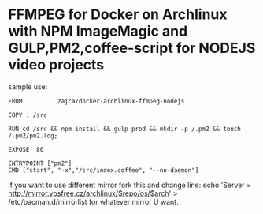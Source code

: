 FFMPEG for Docker on Archlinux with NPM ImageMagic and GULP,PM2,coffee-script for NODEJS video projects
=====================================================================================================

sample use:
```
FROM          zajca/docker-archlinux-ffmpeg-nodejs

COPY . /src

RUN cd /src && npm install && gulp prod && mkdir -p /.pm2 && touch /.pm2/pm2.log;

EXPOSE  80

ENTRYPOINT ["pm2"]
CMD ["start", "-x","/src/index.coffee", "--no-daemon"]
```

if you want to use different mirror fork this and change line:
echo 'Server = http://mirror.vpsfree.cz/archlinux/$repo/os/$arch' > /etc/pacman.d/mirrorlist
for whatever mirror U want.